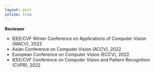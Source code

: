 ```yaml
---
layout: post
inline: true
---
```


**Reviewer** 
- IEEE/CVF Winter Conference on Applications of Computer Vision (WACV), 2023
- Asian Conference on Computer Vision (ACCV), 2022
- European Conference on Computer Vision (ECCV), 2022
- IEEE/CVF Conference on Computer Vision and Pattern Recognition (CVPR), 2022
